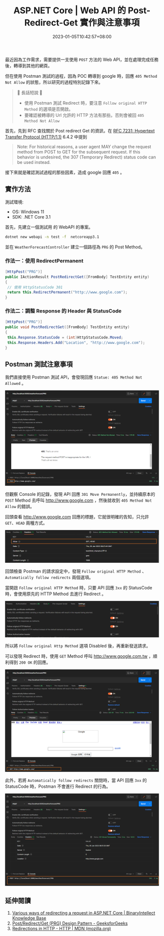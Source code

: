 ﻿---
title: ASP.NET Core | Web API 的 Post-Redirect-Get 實作與注意事項
description: 在進行 Post-Redirect-Get 實作時，301 redirect 到目標的網址時，發生回應 405。其問題的原因與 Postman 的設定及目標網址允許的 HTTP 方法有關。
tags:
  - ASP.NET CORE
categories:
  - 軟體開發
keywords:
  - Post-Redirect-Get
  - Postman
  - .NET Core
date: 2023-01-05T10:42:57+08:00
lastmod: 2023-06-28T13:20:54+08:00
slug: post-redirect-get
---

最近因為工作需求，需要提供一支使用  `POST`  方法的 Web API，並在處理完成任務後，轉導到其他的網頁。

但在使用 Postman 測試的過程，因為 POC 轉導到 google 時，回應  `405 Method Not Allow` 的狀態，所以研究的過程特別記錄下來。

> 🔖 長話短說 🔖
>
> - 使用 Postman 測試 Redirect 時，要注意 `Follow original HTTP Method` 的選項是否開啟。
> - 要確認被轉導的 Url 允許的 HTTP 方法有那些。否則會被回 `405 Method Not Allow`

<!--more-->

首先，先到 RFC 查找關於 Post redirect Get 的資訊，在 [RFC 7231: Hypertext Transfer Protocol (HTTP/1.1)](https://www.rfc-editor.org/rfc/rfc7231#section-6.4.2) 6.4.2 中提到

> Note: For historical reasons, a user agent MAY change the request method from POST to GET for the subsequent request.  If this behavior is undesired, the 307 (Temporary Redirect) status code can be used instead.

接下來就是確認測試過程的那些因素，造成 google 回應 `405` 。

## 實作方法

測試環境:

- OS: Windows 11
- SDK: .NET Core 3.1

首先，先建立一個測試用 的 WebAPI 的專案。

``` bash
dotnet new webapi -n test -f  netcoreapp3.1
```

並在 `WeatherForecastController` 建立一個路徑為 `PRG`  的 Post Method。

### 作法一：使用 RedirectPermanent

```C#
[HttpPost("PRG")]
public IActionResult PostRedirectGet([FromBody] TestEntity entity)
{
 // 使用 HttpStatusCode 301
 return this.RedirectPermanent("http://www.google.com");
}
```

### 作法二：調整 Response 的 Header 與 StatusCode

```C#
[HttpPost("PRG")]
public void PostRedirectGet([FromBody] TestEntity entity)
{
 this.Response.StatusCode = (int)HttpStatusCode.Moved;
 this.Response.Headers.Add("Location", "http://www.google.com");
}
```

## Postman 測試注意事項

我們直接使用 Postman 測試 API，會發現回應 `Statue: 405 Method Not Allowed` 。

![Postman response 405](images/RedirectPermanent_Postman_405.png)

但觀察 Console 的記錄，發現 API 回應 `301 Move Permanently`，並持續原本的  `POST`  Method 去呼叫 <http://www.google.com> ，然後就收到 `405 Method Not Allow` 的錯誤。

回頭查看 <http://www.google.com> 回應的標題，它就很明確的告知，只允許 `GET`、`HEAD` 兩種方式。

![Postman response header](images/RedirectPermanent_Postman_405_Response_Header.png)

回頭檢查 Postman 的請求設定中，發現 `Follow original HTTP Method` 、`Automatically follow redirects` 兩個選項。

當開啟  `Follow original HTTP Method`  時，只要 API 回應 `3xx` 的 StatusCode 時，會使用原先的 HTTP Method 去進行 Redirect 。

![Postman request settings](images/Postman_Request_settings.png)

所以將 `Follow original Http Method` 選項 Disabled 後，再重新發送請求。

可以發現 Redirect 時，使用 `GET`  Method 呼叫 <http://www.google.com.tw> ，順利得到 `200 OK` 的回應。

![disable follow origin HTTP Method](images/Postman_Disabled_Follow_origin_HTTP_Method.png)

此外，若將 `Automatically follow redirects` 關閉時，當 API 回應 `3xx` 的 StatusCode 時，Postman 不會進行 Redirect 的行為。

![disable automatically follow redirects](images/Postman_Disabled_Automaticall_follow_redirects.png)

## 延伸閱讀

1. [Various ways of redirecting a request in ASP.NET Core | BinaryIntellect Knowledge Base](http://binaryintellect.net/articles/2cde4c7c-b43d-4c67-acc2-614ae9b0fcf5.aspx)
2. [Post/Redirect/Get (PRG) Design Pattern - GeeksforGeeks](https://www.geeksforgeeks.org/post-redirect-get-prg-design-pattern/)
3. [Redirections in HTTP - HTTP | MDN (mozilla.org)](https://developer.mozilla.org/en-US/docs/Web/HTTP/Redirections)
